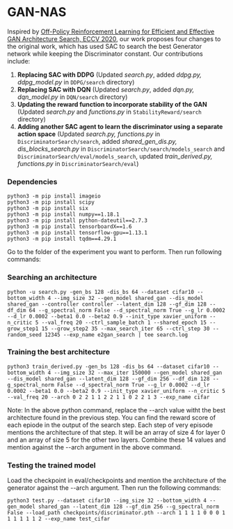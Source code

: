 # GAN-NAS
Inspired by [Off-Policy Reinforcement Learning for Efficient and Effective GAN Architecture Search, ECCV 2020](https://arxiv.org/pdf/2007.09180.pdf), our work proposes four changes to the original work, which has used SAC to search the best Generator network while keeping the Discriminator constant. Our contributions include:
1. **Replacing SAC with DDPG** (Updated *search.py*, added *ddpg.py, ddpg_model.py* in `DDPG/search` directory)
2. **Replacing SAC with DQN** (Updated *search.py*, added *dqn.py, dqn_model.py* in `DQN/search` directory)
3. **Updating the reward function to incorporate stability of the GAN** (Updated *search.py* and *functions.py* in `StabilityReward/search` directory)
4. **Adding another SAC agent to learn the discriminator using a separate action space** (Updated *search.py, functions.py* in `DiscriminatorSearch/search`, added *shared_gen_dis.py, dis_blocks_search.py* in `DiscriminatorSearch/search/models_search` and `DiscriminatorSearch/eval/models_search`, updated *train_derived.py, functions.py* in `DiscriminatorSearch/eval`)
   
### Dependencies ###
```pip install pytorch==1.4.0 torchvision==0.5.0
python3 -m pip install imageio
python3 -m pip install scipy
python3 -m pip install six
python3 -m pip install numpy==1.18.1
python3 -m pip install python-dateutil==2.7.3
python3 -m pip install tensorboardX==1.6
python3 -m pip install tensorflow-gpu==1.13.1
python3 -m pip install tqdm==4.29.1
```

Go to the folder of the experiment you want to perform. Then run following commands:

### Searching an architecture ###
```cd search
python -u search.py -gen_bs 128 -dis_bs 64 --dataset cifar10 --bottom_width 4 --img_size 32 --gen_model shared_gan --dis_model shared_gan --controller controller --latent_dim 128 --gf_dim 128 --df_dim 64 --g_spectral_norm False --d_spectral_norm True --g_lr 0.0002 --d_lr 0.0002 --beta1 0.0 --beta2 0.9 --init_type xavier_uniform --n_critic 5 --val_freq 20 --ctrl_sample_batch 1 --shared_epoch 15 --grow_step1 15 --grow_step2 35 --max_search_iter 65 --ctrl_step 30 --random_seed 12345 --exp_name e2gan_search | tee search.log
```

### Training the best architecture ###
```cd eval
python3 train_derived.py -gen_bs 128 -dis_bs 64 --dataset cifar10 --bottom_width 4 --img_size 32 --max_iter 150000 --gen_model shared_gan --dis_model shared_gan --latent_dim 128 --gf_dim 256 --df_dim 128 --g_spectral_norm False --d_spectral_norm True --g_lr 0.0002 --d_lr 0.0002 --beta1 0.0 --beta2 0.9 --init_type xavier_uniform --n_critic 5 --val_freq 20 --arch 0 2 2 1 1 2 2 1 1 0 2 2 1 3 --exp_name cifar
```
Note: In the above python command, replace the --arch value witht the best architecture found in the previous step. You can find the reward score of each epiode in the output of the search step. Each step of very episode mentions the architecture of that step. It will be an array of size 4 for layer 0 and an array of size 5 for the other two layers. Combine these 14 values and mention against the --arch argument in the above command.

### Testing the trained model ###
Load the checkpoint in eval/checkpoints and mention the architecture of the generator against the --arch argument. Then run the following commands:
```cd eval
python3 test.py --dataset cifar10 --img_size 32 --bottom_width 4 --gen_model shared_gan --latent_dim 128 --gf_dim 256 --g_spectral_norm False --load_path checkpoints/discriminator.pth --arch 1 1 1 1 0 0 0 1 1 1 1 1 1 2 --exp_name test_cifar
```

